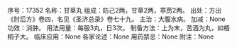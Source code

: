 序号：17352
名称：甘草丸
组成：防己2两，甘草2两，葶苈2两。
出处：方出《肘后方》卷四，名见《圣济总录》卷七十九。
主治：大腹水病。
加减：None
功效：消肿。
用法用量：每服3丸，日3次。
制备方法：上为末，苦酒为丸，如梧桐子大。
临床应用：None
各家论述：None
用药禁忌：None
附注：None
